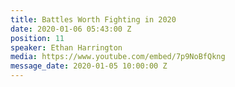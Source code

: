 ```yaml
---
title: Battles Worth Fighting in 2020
date: 2020-01-06 05:43:00 Z
position: 11
speaker: Ethan Harrington
media: https://www.youtube.com/embed/7p9NoBfQkng
message_date: 2020-01-05 10:00:00 Z
---
```


